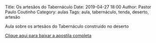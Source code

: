 Title: Os artesãos do Tabernáculo
Date: 2019-04-27 18:00
Author: Pastor Paulo Coutinho
Category: aulas
Tags: aula, tabernáculo, tenda, deserto, artesão

Aula sobre os artesãos do Tabernáculo construído no deserto

[Clique aqui para baixar a apostila completa](https://www.dropbox.com/s/c7defa9hp6eds0r/Aula%20EBD%20-%2027_04_2019.pdf?dl=1)
